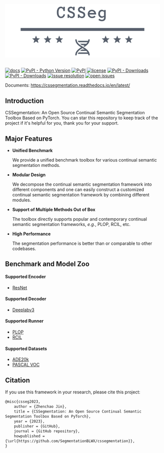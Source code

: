 <div align="center">
  <img src="./docs/logo.png" width="600"/>
</div>
<br />

[![docs](https://img.shields.io/badge/docs-latest-blue)](https://cssegmentation.readthedocs.io/en/latest/)
[![PyPI - Python Version](https://img.shields.io/pypi/pyversions/cssegmentation)](https://pypi.org/project/cssegmentation/)
[![PyPI](https://img.shields.io/pypi/v/cssegmentation)](https://pypi.org/project/cssegmentation)
[![license](https://img.shields.io/github/license/SegmentationBLWX/cssegmentation.svg)](https://github.com/SegmentationBLWX/cssegmentation/blob/master/LICENSE)
[![PyPI - Downloads](https://pepy.tech/badge/cssegmentation)](https://pypi.org/project/cssegmentation/)
[![PyPI - Downloads](https://img.shields.io/pypi/dm/cssegmentation?style=flat-square)](https://pypi.org/project/cssegmentation/)
[![issue resolution](https://isitmaintained.com/badge/resolution/SegmentationBLWX/cssegmentation.svg)](https://github.com/SegmentationBLWX/cssegmentation/issues)
[![open issues](https://isitmaintained.com/badge/open/SegmentationBLWX/cssegmentation.svg)](https://github.com/SegmentationBLWX/cssegmentation/issues)

Documents: https://cssegmentation.readthedocs.io/en/latest/


## Introduction

CSSegmentation: An Open Source Continual Semantic Segmentation Toolbox Based on PyTorch.
You can star this repository to keep track of the project if it's helpful for you, thank you for your support.


## Major Features

- **Unified Benchmark**

  We provide a unified benchmark toolbox for various continual semantic segmentation methods.

- **Modular Design**

  We decompose the continual semantic segmentation framework into different components and one can easily construct a customized continual semantic segmentation framework by combining different modules.
 
- **Support of Multiple Methods Out of Box**

  The toolbox directly supports popular and contemporary continual semantic segmentation frameworks, *e.g.*, PLOP, RCIL, etc.
 
- **High Performance**

  The segmentation performance is better than or comparable to other codebases.
  

## Benchmark and Model Zoo

#### Supported Encoder

- [ResNet](https://arxiv.org/pdf/1512.03385.pdf)

#### Supported Decoder

- [Deeplabv3](https://arxiv.org/pdf/1706.05587.pdf)

#### Supported Runner

- [PLOP](https://github.com/SegmentationBLWX/cssegmentation/tree/main/docs/modelzoo/plop)
- [RCIL]()

#### Supported Datasets

- [ADE20k](https://groups.csail.mit.edu/vision/datasets/ADE20K/)
- [PASCAL VOC](http://host.robots.ox.ac.uk/pascal/VOC/)


## Citation

If you use this framework in your research, please cite this project:

```
@misc{csseg2023,
    author = {Zhenchao Jin},
    title = {CSSegmentation: An Open Source Continual Semantic Segmentation Toolbox Based on PyTorch},
    year = {2023},
    publisher = {GitHub},
    journal = {GitHub repository},
    howpublished = {\url{https://github.com/SegmentationBLWX/cssegmentation}},
}
```